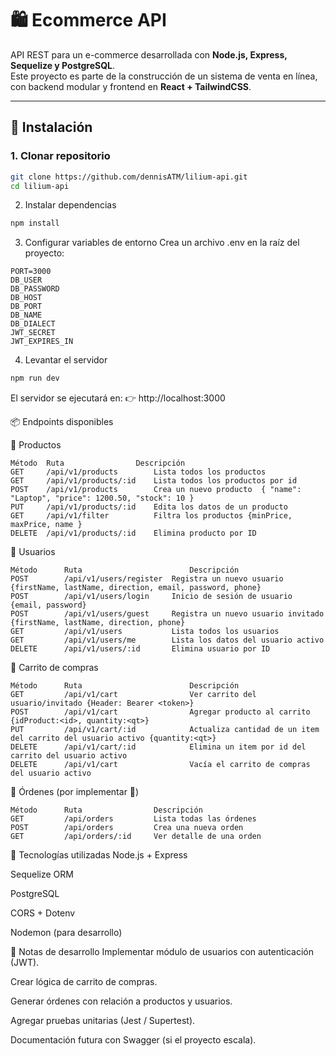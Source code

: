 # 🛍️ Ecommerce API

API REST para un e-commerce desarrollada con **Node.js, Express, Sequelize y PostgreSQL**.  
Este proyecto es parte de la construcción de un sistema de venta en línea, con backend modular y frontend en **React + TailwindCSS**.

---

## 🚀 Instalación

### 1. Clonar repositorio
```bash
git clone https://github.com/dennisATM/lilium-api.git
cd lilium-api
```

2. Instalar dependencias
```bash
npm install
```
3. Configurar variables de entorno
Crea un archivo .env en la raíz del proyecto:

```env
PORT=3000
DB_USER
DB_PASSWORD
DB_HOST
DB_PORT
DB_NAME
DB_DIALECT
JWT_SECRET
JWT_EXPIRES_IN
```
4. Levantar el servidor
```bash
npm run dev
```
El servidor se ejecutará en:
👉 http://localhost:3000

📦 Endpoints disponibles

🔹 Productos

```Body
Método	Ruta	            Descripción	
GET	    /api/v1/products	    Lista todos los productos
GET	    /api/v1/products/:id	Lista todos los productos por id
POST	/api/v1/products	    Crea un nuevo producto	{ "name": "Laptop", "price": 1200.50, "stock": 10 }
PUT     /api/v1/products/:id    Edita los datos de un producto
GET     /api/v1/filter          Filtra los productos {minPrice, maxPrice, name } 
DELETE	/api/v1/products/:id	Elimina producto por ID
```
🔹 Usuarios
```
Método	    Ruta    	                Descripción
POST	    /api/v1/users/register	Registra un nuevo usuario {firstName, lastName, direction, email, password, phone}
POST        /api/v1/users/login     Inicio de sesión de usuario {email, password}
POST        /api/v1/users/guest     Registra un nuevo usuario invitado {firstName, lastName, direction, phone}
GET	        /api/v1/users	        Lista todos los usuarios
GET         /api/v1/users/me        Lista los datos del usuario activo
DELETE	    /api/v1/users/:id	    Elimina usuario por ID
```
🔹 Carrito de compras
```
Método	    Ruta	                    Descripción
GET	        /api/v1/cart	            Ver carrito del usuario/invitado {Header: Bearer <token>}
POST	    /api/v1/cart	            Agregar producto al carrito {idProduct:<id>, quantity:<qt>}
PUT         /api/v1/cart/:id            Actualiza cantidad de un item del carrito del usuario activo {quantity:<qt>}
DELETE      /api/v1/cart/:id            Elimina un item por id del carrito del usuario activo
DELETE      /api/v1/cart                Vacía el carrito de compras del usuario activo
```
🔹 Órdenes (por implementar 🚧)
```
Método	    Ruta	            Descripción
GET	        /api/orders	        Lista todas las órdenes
POST	    /api/orders	        Crea una nueva orden
GET	        /api/orders/:id	    Ver detalle de una orden
```
🧰 Tecnologías utilizadas
Node.js + Express

Sequelize ORM

PostgreSQL

CORS + Dotenv

Nodemon (para desarrollo)

📖 Notas de desarrollo
 Implementar módulo de usuarios con autenticación (JWT).

 Crear lógica de carrito de compras.

 Generar órdenes con relación a productos y usuarios.

 Agregar pruebas unitarias (Jest / Supertest).

 Documentación futura con Swagger (si el proyecto escala).